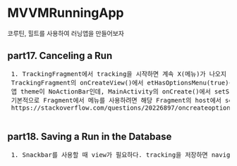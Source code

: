 # MVVMRunningApp
 코루틴, 힐트를 사용하여 러닝앱을 만들어보자


 ## part17. Canceling a Run
 <pre>
 1. TrackingFragment에서 tracking을 시작하면 계속 X(메뉴)가 나오지 않았다.
 TrackingFragment의 onCreateView()에서 etHasOptionsMenu(true)를 했음엗 불구하고 나오지 않아 확인해보니,
 앱 theme이 NoActionBar인데, MainActivity의 onCreate()에서 setSupportActionBar()에 toolbar를 넣어주지 않아 생긴 문제였다.
 기본적으로 Fragment에서 메뉴를 사용하려면 해당 Fragment의 host에서 setSupportActionBar()가 정의되어 있어야만 보인다.
 https://stackoverflow.com/questions/20226897/oncreateoptionsmenu-not-called-in-fragment
 </pre>

 ## part18. Saving a Run in the Database
 <pre>
 1. Snackbar를 사용할 때 view가 필요하다. tracking을 저장하면 navigate()를 이용하여 RunFragment로 이동하는데, 이때 TrackingFragment의 view를 사용할 수 없음에 주의하자. (해당 코드에 더 자세한 설명이 있음)
 </pre>
